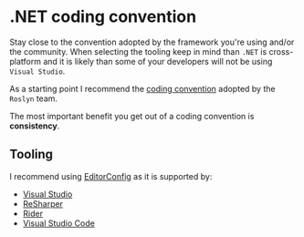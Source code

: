 # .NET coding convention

Stay close to the convention adopted by the framework you're using and/or the community. When selecting the tooling keep in mind than `.NET` is cross-platform and it is likely than some of your developers will not be using `Visual Studio`.

As a starting point I recommend the [coding convention][roslyn] adopted by the `Roslyn` team.

The most important benefit you get out of a coding convention is **consistency**.

## Tooling

I recommend using [EditorConfig][editorconfig] as it is supported by:

- [Visual Studio][visual-studio]
- [ReSharper][resharper]
- [Rider][rider]
- [Visual Studio Code][visual-studio-code]

[editorconfig]: https://editorconfig.org/
[visual-studio]: https://docs.microsoft.com/en-us/visualstudio/ide/editorconfig-code-style-settings-reference
[resharper]: https://www.jetbrains.com/help/resharper/Using_EditorConfig.html
[rider]: https://www.jetbrains.com/help/rider/Using_EditorConfig.html
[visual-studio-code]: https://marketplace.visualstudio.com/items?itemName=EditorConfig.EditorConfig
[roslyn]: https://github.com/dotnet/roslyn/blob/main/.editorconfig

